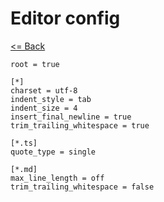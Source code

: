 # Editor config

[<= Back](../README.md)

```editorconfig
root = true

[*]
charset = utf-8
indent_style = tab
indent_size = 4
insert_final_newline = true
trim_trailing_whitespace = true

[*.ts]
quote_type = single

[*.md]
max_line_length = off
trim_trailing_whitespace = false
```
